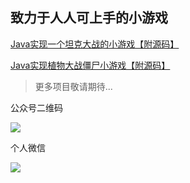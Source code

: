 ## 致力于人人可上手的小游戏



[Java实现一个坦克大战的小游戏【附源码】](tank-game.md)

[Java实现植物大战僵尸小游戏【附源码】](plants-vs-zombies-game.md)


> 更多项目敬请期待...

公众号二维码

![](/accounts/wechat.jpg)

个人微信

![](/accounts/QRcode.jpg)

